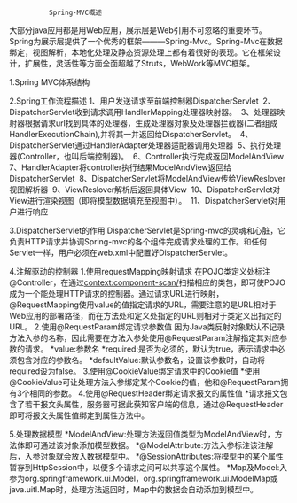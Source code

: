               Spring-MVC概述

大部分java应用都是用Web应用，展示层是Web引用不可忽略的重要环节。Spring为展示层提供了一个优秀的框架———Spring-Mvc。Spring-Mvc在数据绑定，视图解析，本地化处理及静态资源处理上都有着很好的表现。它在框架设计，扩展性，灵活性等方面全面超越了Struts，WebWork等MVC框架。


1.Spring MVC体系结构




2.Spring工作流程描述
1、用户发送请求至前端控制器DispatcherServlet 
2、DispatcherServlet收到请求调用HandlerMapping处理器映射器。 
3、处理器映射器根据请求url找到具体的处理器，生成处理器对象及处理器拦截器(二者组成HandlerExecutionChain),并将其一并返回给DispatcherServlet。 
4、DispatcherServlet通过HandlerAdapter处理器适配器调用处理器 
5、执行处理器(Controller，也叫后端控制器)。 
6、Controller执行完成返回ModelAndView 
7、HandlerAdapter将controller执行结果ModelAndView返回给DispatcherServlet 
8、DispatcherServlet将ModelAndView传给ViewReslover视图解析器 
9、ViewReslover解析后返回具体View 
10、DispatcherServlet对View进行渲染视图（即将模型数据填充至视图中）。 
11、DispatcherServlet对用户进行响应

3.DispatcherServlet的作用
  DispatcherServlet是Spring-mvc的灵魂和心脏，它负责HTTP请求并协调Spring-mvc的各个组件完成请求处理的工作。和任何Servlet一样，用户必须在web.xml中配置好DispatcherServlet。

4.注解驱动的控制器
1.使用requestMapping映射请求
在POJO类定义处标注@Controller，在通过<context:component-scan/>扫描相应的类包，即可使POJO成为一个能处理HTTP请求的控制器。通过请求URL进行映射，@RequestMapping使用value的值指定请求的URL，需要注意的是URL相对于Web应用的部署路径，而在方法处和定义处指定的URL则相对于类定义出指定的URL。
2.使用@RequestParam绑定请求参数值
   因为Java类反射对象默认不记录方法入参的名称，因此需要在方法入参处使用@RequestParam注解指定其对应参数的请求。
  *value:参数名
*required:是否为必须的，默认为true，表示请求中必须包含对应的参数名。
*defaultValue:默认参数名，设置该参数时，自动将required设为false。
3.使用@CookieValue绑定请求中的Cookie值
    *使用@CookieValue可让处理方法入参绑定某个Cookie的值，他和@RequestParam拥有3个相同的参数。
4.使用@RequestHeader绑定请求报文的属性值
 *请求报文包含了若干报文头属性，服务器可据此获知客户端的信息，通过@RequestHeader即可将报文头属性值绑定到属性方法中。

5.处理数据模型
 *ModelAndView:处理方法返回值类型为ModelAndView时，方法体即可通过该对象添加模型数据。
*@ModelAttribute:方法入参标注该注解后，入参对象就会放入数据模型中。
*@SessionAttributes:将模型中的某个属性暂存到HttpSession中，以便多个请求之间可以共享这个属性。
*Map及Model:入参为org.springframework.ui.Model，org.springframework.ui.ModelMap或java.uitl.Map时，处理方法返回时，Map中的数据会自动添加到模型中。













   